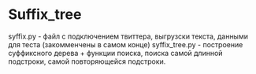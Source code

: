 # Suffix_tree
syffix.py - файл с подключением твиттера, выгрузски текста, данными для теста (закомменчены в самом конце)
syffix_tree.py - построение суффиксного дерева + функции поиска, поиска самой длинной подстроки, самой повторяющейся подстроки.
